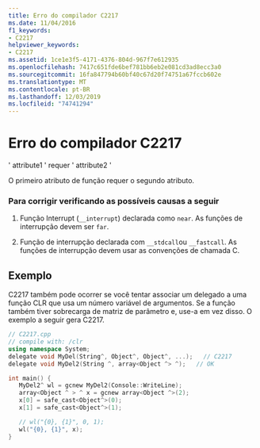 ```yaml
---
title: Erro do compilador C2217
ms.date: 11/04/2016
f1_keywords:
- C2217
helpviewer_keywords:
- C2217
ms.assetid: 1ce1e3f5-4171-4376-804d-967f7e612935
ms.openlocfilehash: 7417c651fde6bef781bb6eb2e081cd3ad8ecc3a0
ms.sourcegitcommit: 16fa847794b60bf40c67d20f74751a67fccb602e
ms.translationtype: MT
ms.contentlocale: pt-BR
ms.lasthandoff: 12/03/2019
ms.locfileid: "74741294"
---
```

# <a name="compiler-error-c2217"></a>Erro do compilador C2217

' attribute1 ' requer ' attribute2 '

O primeiro atributo de função requer o segundo atributo.

### <a name="to-fix-by-checking-the-following-possible-causes"></a>Para corrigir verificando as possíveis causas a seguir

1. Função Interrupt (`__interrupt`) declarada como `near`. As funções de interrupção devem ser `far`.

1. Função de interrupção declarada com `__stdcall`ou `__fastcall`. As funções de interrupção devem usar as convenções de chamada C.

## <a name="example"></a>Exemplo

C2217 também pode ocorrer se você tentar associar um delegado a uma função CLR que usa um número variável de argumentos. Se a função também tiver sobrecarga de matriz de parâmetro e, use-a em vez disso. O exemplo a seguir gera C2217.

```cpp
// C2217.cpp
// compile with: /clr
using namespace System;
delegate void MyDel(String^, Object^, Object^, ...);   // C2217
delegate void MyDel2(String ^, array<Object ^> ^);   // OK

int main() {
   MyDel2^ wl = gcnew MyDel2(Console::WriteLine);
   array<Object ^ > ^ x = gcnew array<Object ^>(2);
   x[0] = safe_cast<Object^>(0);
   x[1] = safe_cast<Object^>(1);

   // wl("{0}, {1}", 0, 1);
   wl("{0}, {1}", x);
}
```
